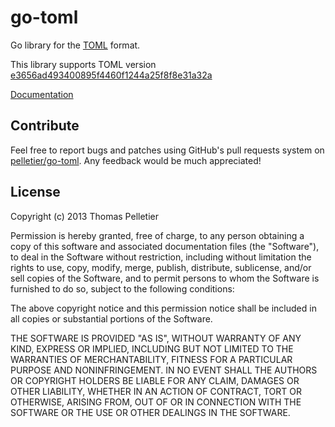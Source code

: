 # go-toml

Go library for the [TOML](https://github.com/mojombo/toml) format.

This library supports TOML version [e3656ad493400895f4460f1244a25f8f8e31a32a](https://github.com/mojombo/toml/tree/e3656ad493400895f4460f1244a25f8f8e31a32a)


[Documentation](http://godoc.org/github.com/pelletier/go-toml/src/toml)

## Contribute

Feel free to report bugs and patches using GitHub's pull requests system on
[pelletier/go-toml](https://github.com/pelletier/go-toml). Any feedback would be
much appreciated!


## License

Copyright (c) 2013 Thomas Pelletier

Permission is hereby granted, free of charge, to any person obtaining a copy of
this software and associated documentation files (the "Software"), to deal in
the Software without restriction, including without limitation the rights to
use, copy, modify, merge, publish, distribute, sublicense, and/or sell copies
of the Software, and to permit persons to whom the Software is furnished to do
so, subject to the following conditions:

The above copyright notice and this permission notice shall be included in all
copies or substantial portions of the Software.

THE SOFTWARE IS PROVIDED "AS IS", WITHOUT WARRANTY OF ANY KIND, EXPRESS OR
IMPLIED, INCLUDING BUT NOT LIMITED TO THE WARRANTIES OF MERCHANTABILITY,
FITNESS FOR A PARTICULAR PURPOSE AND NONINFRINGEMENT. IN NO EVENT SHALL THE
AUTHORS OR COPYRIGHT HOLDERS BE LIABLE FOR ANY CLAIM, DAMAGES OR OTHER
LIABILITY, WHETHER IN AN ACTION OF CONTRACT, TORT OR OTHERWISE, ARISING FROM,
OUT OF OR IN CONNECTION WITH THE SOFTWARE OR THE USE OR OTHER DEALINGS IN THE
SOFTWARE.
